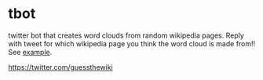 # tbot
twitter bot that creates word clouds from random wikipedia pages. Reply with tweet for which wikipedia page you think the word cloud is made from!!
See [example](https://twitter.com/guessthewiki/status/773975165466206208/photo/12Ish).


https://twitter.com/guessthewiki
